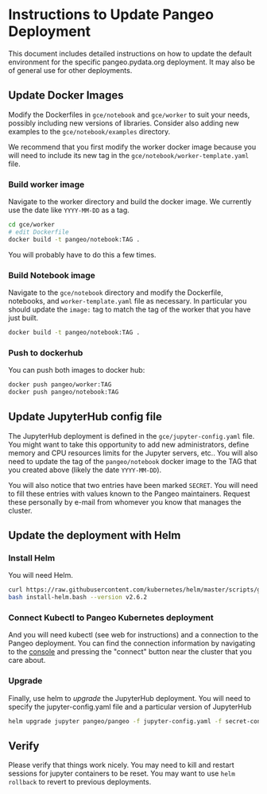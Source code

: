 Instructions to Update Pangeo Deployment
========================================

This document includes detailed instructions on how to update the default
environment for the specific pangeo.pydata.org deployment.  It may also be of
general use for other deployments.


Update Docker Images
--------------------

Modify the Dockerfiles in `gce/notebook` and `gce/worker` to suit your needs,
possibly including new versions of libraries.  Consider also adding new
examples to the `gce/notebook/examples` directory.

We recommend that you first modify the worker docker image because you will
need to include its new tag in the `gce/notebook/worker-template.yaml` file.

### Build worker image

Navigate to the worker directory and build the docker image.  We currently use
the date like `YYYY-MM-DD` as a tag.

```bash
cd gce/worker
# edit Dockerfile
docker build -t pangeo/notebook:TAG .
```

You will probably have to do this a few times.


### Build Notebook image

Navigate to the `gce/notebook` directory and modify the Dockerfile, notebooks,
and `worker-template.yaml` file as necessary.  In particular you should update
the `image:` tag to match the tag of the worker that you have just built.

```bash
docker build -t pangeo/notebook:TAG .
```

### Push to dockerhub

You can push both images to docker hub:

```bash
docker push pangeo/worker:TAG
docker push pangeo/notebook:TAG
```


Update JupyterHub config file
-----------------------------

The JupyterHub deployment is defined in the `gce/jupyter-config.yaml` file.
You might want to take this opportunity to add new administrators, define
memory and CPU resources limits for the Jupyter servers, etc..
You will also need to update the tag of the `pangeo/notebook`
docker image to the TAG that you created above (likely the date `YYYY-MM-DD`).

You will also notice that two entries have been marked `SECRET`.
You will need to fill these entries with values known to the Pangeo
maintainers.  Request these personally by e-mail from whomever you know that
manages the cluster.


Update the deployment with Helm
-------------------------------

### Install Helm

You will need Helm.

```bash
curl https://raw.githubusercontent.com/kubernetes/helm/master/scripts/get > install-helm.bash
bash install-helm.bash --version v2.6.2
```

### Connect Kubectl to Pangeo Kubernetes deployment

And you will need kubectl (see web for instructions) and a connection to the
Pangeo deployment.  You can find the connection information by navigating to
the
[console](https://console.cloud.google.com/kubernetes/list?project=pangeo-181919)
and pressing the "connect" button near the cluster that you care about.


### Upgrade

Finally, use helm to *upgrade* the JupyterHub deployment.  You will need to
specify the jupyter-config.yaml file and a particular version of JupyterHub

```bash
helm upgrade jupyter pangeo/pangeo -f jupyter-config.yaml -f secret-config.yaml --version=v0.1.0-673e876
```

Verify
------

Please verify that things work nicely.
You may need to kill and restart sessions for jupyter containers to be reset.
You may want to use `helm rollback` to revert to previous deployments.

